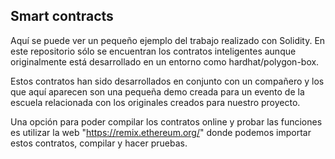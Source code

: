 ## Smart contracts
Aquí se puede ver un pequeño ejemplo del trabajo realizado con Solidity.
En este repositorio sólo se encuentran los contratos inteligentes aunque originalmente está desarrollado en un entorno como hardhat/polygon-box.

Estos contratos han sido desarrollados en conjunto con un compañero y los que aquí aparecen son una pequeña demo creada para un evento de la escuela relacionada con los originales creados para nuestro proyecto.

Una opción para poder compilar los contratos online y probar las funciones es utilizar la web "https://remix.ethereum.org/" donde podemos importar estos contratos, compilar y hacer pruebas.
